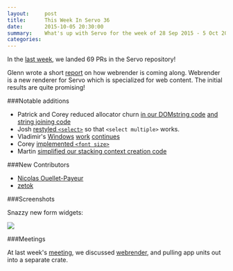 ```yaml
---
layout:     post
title:      This Week In Servo 36
date:       2015-10-05 20:30:00
summary:    What's up with Servo for the week of 28 Sep 2015 - 5 Oct 2015
categories:
---
```


In the [last week](https://github.com/pulls?q=is%3Apr+is%3Amerged+closed%3A2015-09-27..2015-10-05+user%3Aservo),
we landed 69 PRs in the Servo repository!

Glenn wrote a short [report](https://github.com/glennw/webrender/wiki) on how webrender is coming
along. Webrender is a new renderer for Servo which is specialized for web content. The initial
results are quite promising!

###Notable additions

 - Patrick and Corey  reduced allocator churn [in our DOMstring code](https://github.com/servo/servo/pull/7765) [and string joining code](https://github.com/servo/servo/pull/7776)
 - Josh [restyled `<select>`](https://github.com/servo/servo/pull/7847) so that `<select multiple>` works.
 - Vladimir's [Windows](https://github.com/servo/rust-layers/pull/209) [work](https://github.com/ecoal95/angle/pull/1) [continues](https://github.com/ecoal95/rust-offscreen-rendering-context/pull/30/)
 - Corey [implemented `<font size>`](https://github.com/servo/servo/pull/7683)
 - Martin [simplified our stacking context creation code](https://github.com/servo/servo/pull/7804)


###New Contributors

 - [Nicolas Ouellet-Payeur](https://github.com/6112)
 - [zetok](https://github.com/zetok)

###Screenshots

Snazzy new form widgets:

![](https://cloud.githubusercontent.com/assets/27658/10269411/ec1b5bce-6aa4-11e5-8ce8-0f22425ea3d4.png)

###Meetings

At last week's [meeting](https://github.com/servo/servo/wiki/Meeting-2015-09-28), we discussed
[webrender](https://github.com/glennw/webrender), and pulling app units out into a separate crate.
